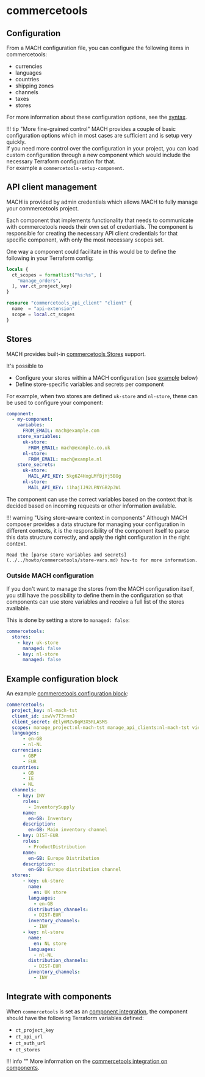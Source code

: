 # commercetools

## Configuration

From a MACH configuration file, you can configure the following items in commercetools:

- currencies
- languages
- countries
- shipping zones
- channels
- taxes
- stores

For more information about these configuration options, see the [syntax](../../reference/syntax/sites.md#commercetools).

!!! tip "More fine-grained control"
    MACH provides a couple of basic configuration options which in most cases are sufficient and is setup very quickly.<br>
    If you need more control over the configuration in your project, you can load custom configuration through a new component which would include the necessary Terraform configuration for that.<br>
    For example a `commercetools-setup-component`.

## API client management

MACH is provided by admin credentials which allows MACH to fully manage your commercetools project.

Each component that implements functionality that needs to communicate with commercetools needs their own set of credentials.
The component is responsible for creating the necessary API client credentials for that specific component, with only the most necessary scopes set.

One way a component could facilitate in this would be to define the following in your Terraform config:

```terraform
locals {
  ct_scopes = formatlist("%s:%s", [
    "manage_orders",
  ], var.ct_project_key)
}

resource "commercetools_api_client" "client" {
  name  = "api-extension"
  scope = local.ct_scopes
}
```

## Stores

MACH provides built-in [commercetools Stores](https://docs.commercetools.com/api/projects/stores) support.

It's possible to

- Configure your stores within a MACH configuration (see [example](#example-configuration-block) below)
- Define store-specific variables and secrets per component

For example, when two stores are defined `uk-store` and `nl-store`, these can be used to configure your component:

```yaml
component:
  - my-component:
    variables:
      FROM_EMAIL: mach@example.com
    store_variables:
      uk-store:
        FROM_EMAIL: mach@example.co.uk
      nl-store:
        FROM_EMAIL: mach@example.nl
    store_secrets:
      uk-store:
        MAIL_API_KEY: 5kg6Z4HxgLMfBjYj5BOg
      nl-store:
        MAIL_API_KEY: i1hajIJ92LPNYGB2p3W1
```

The component can use the correct variables based on the context that is decided based on incoming requests or other information available.

!!! warning "Using store-aware context in components"
    Although MACH composer provides a data structure for managing your configuration in different contexts, it is the responsibility of the component itself to parse this data structure correctly, and apply the right configuration in the right context.

    Read the [parse store variables and secrets](../../howto/commercetools/store-vars.md) how-to for more information.

### Outside MACH configuration

If you don't want to manage the stores from the MACH configuration itself, you still have the possibility to define them in the configuration so that components can use store variables and receive a full list of the stores available.

This is done by setting a store to `managed: false`:

```yaml
commercetools:
  stores:
    - key: uk-store
      managed: false
    - key: nl-store
      managed: false
```

## Example configuration block

An example [commercetools configuration block](../../reference/syntax/sites.md#commercetools):

```yaml
commercetools:
  project_key: nl-mach-tst
  client_id: ixwVv7T3rnmJ
  client_secret: dElymMZvDqW3X5RLASMS
  scopes: manage_project:nl-mach-tst manage_api_clients:nl-mach-tst view_api_clients:nl-mach-tst
  languages:
      - en-GB
      - nl-NL
  currencies:
      - GBP
      - EUR
  countries:
      - GB
      - IE
      - NL
  channels:
    - key: INV
      roles:
        - InventorySupply
      name:
        en-GB: Inventory
      description:
        en-GB: Main inventory channel
    - key: DIST-EUR
      roles:
        - ProductDistribution
      name:
        en-GB: Europe Distribution
      description:
        en-GB: Europe distribution channel
  stores:
      - key: uk-store
        name:
          en: UK store
        languages:
          - en-GB
        distribution_channels:
          - DIST-EUR
        inventory_channels:
          - INV
      - key: nl-store
        name:
          en: NL store
        languages:
          - nl-NL
        distribution_channels:
          - DIST-EUR
        inventory_channels:
          - INV
```

## Integrate with components

When `commercetools` is set as an [component integration](../../reference/components/structure.md#integrations), the component should have the following Terraform variables defined:

- `ct_project_key`
- `ct_api_url`
- `ct_auth_url`
- `ct_stores`

!!! info ""
    More information on the [commercetools integration on components](../../reference/components/structure.md#commercetools).
